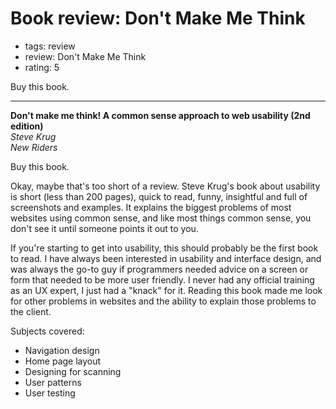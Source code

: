 # Book review: Don't Make Me Think
- tags: review
- review: Don't Make Me Think
- rating: 5

Buy this book.

---

**Don't make me think! A common sense approach to web usability (2nd edition)**  
_Steve Krug_  
_New Riders_

Buy this book.

Okay, maybe that's too short of a review. Steve Krug's book about usability is short (less than 200 pages), quick to read, funny, insightful and full of screenshots and examples. It explains the biggest problems of most websites using common sense, and like most things common sense, you don't see it until someone points it out to you.

If you're starting to get into usability, this should probably be the first book to read. I have always been interested in usability and interface design, and was always the go-to guy if programmers needed advice on a screen or form that needed to be more user friendly. I never had any official training as an UX expert, I just had a "knack" for it. Reading this book made me look for other problems in websites and the ability to explain those problems to the client.

Subjects covered:

* Navigation design
* Home page layout
* Designing for scanning
* User patterns
* User testing

